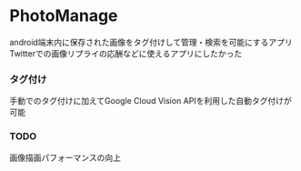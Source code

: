 # PhotoManage

android端末内に保存された画像をタグ付けして管理・検索を可能にするアプリ
Twitterでの画像リプライの応酬などに使えるアプリにしたかった

### タグ付け

手動でのタグ付けに加えてGoogle Cloud Vision APIを利用した自動タグ付けが可能

### TODO

画像描画パフォーマンスの向上
